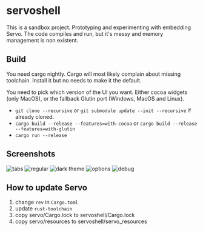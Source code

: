 # servoshell

This is a sandbox project. Prototyping and experimenting with embedding Servo.
The code compiles and run, but it's messy and memory management is non existent.

## Build

You need cargo nightly. Cargo will most likely complain about missing toolchain.
Install it but no needs to make it the default.

You need to pick which version of the UI you want. Either cocoa widgets (only MacOS),
or the fallback Glutin port (Windows, MacOS and Linux).

- `git clone --recursive` or `git submodule update --init --recursive` if already cloned.
- `cargo build --release --features=with-cocoa` or `cargo build --release --features=with-glutin`
- `cargo run --release`


## Screenshots

![tabs](https://github.com/paulrouget/servoshell/blob/master/screenshots/tabs.png?raw=true "regular")
![regular](https://github.com/paulrouget/servoshell/blob/master/screenshots/regular.png?raw=true "regular")
![dark theme](https://github.com/paulrouget/servoshell/blob/master/screenshots/dark-theme.png?raw=true "dark theme")
![options](https://github.com/paulrouget/servoshell/blob/master/screenshots/options.png?raw=true "options")
![debug](https://github.com/paulrouget/servoshell/blob/master/screenshots/debug.png?raw=true "debug")

## How to update Servo

1. change `rev` in `Cargo.toml`
2. update `rust-toolchain`
3. copy servo/Cargo.lock to servoshell/Cargo.lock
4. copy servo/resources to servoshell/servo_resources
